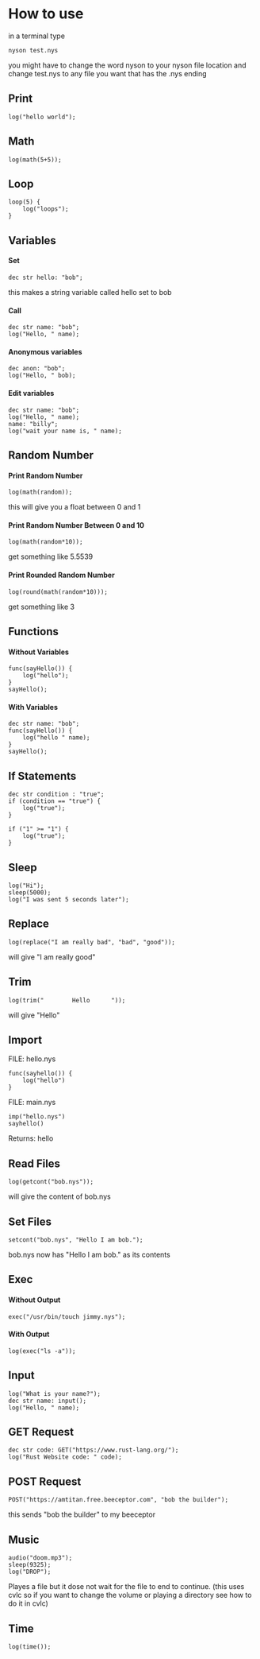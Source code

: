 # How to use
in a terminal type
```
nyson test.nys
```
you might have to change the word nyson to your nyson file location and change test.nys to any file you want that has the .nys ending

## Print
```
log("hello world");
```

## Math
```
log(math(5+5));
```

## Loop
```
loop(5) {
    log("loops");
}
```

## Variables
#### Set
```
dec str hello: "bob";
```
this makes a string variable called hello set to bob

#### Call
```
dec str name: "bob";
log("Hello, " name);
```

#### Anonymous variables
```
dec anon: "bob";
log("Hello, " bob);
```
#### Edit variables
```
dec str name: "bob";
log("Hello, " name);
name: "billy";
log("wait your name is, " name);
```


## Random Number
#### Print Random Number
```
log(math(random));
```
this will give you a float between 0 and 1

#### Print Random Number Between 0 and 10

```
log(math(random*10));
```
get something like 5.5539

#### Print Rounded Random Number
```
log(round(math(random*10)));
```
get something like 3

## Functions
#### Without Variables
```
func(sayHello()) {
    log("hello");
}
sayHello();
```

#### With Variables
```
dec str name: "bob";
func(sayHello()) {
    log("hello " name);
}
sayHello();
```

## If Statements
```
dec str condition : "true";
if (condition == "true") {
    log("true");
}
```

```
if ("1" >= "1") {
    log("true");
}
```

## Sleep
```
log("Hi");
sleep(5000);
log("I was sent 5 seconds later");
```

## Replace
```
log(replace("I am really bad", "bad", "good"));
```
will give "I am really good"

## Trim
```
log(trim("        Hello      "));
```
will give "Hello"

## Import
FILE: hello.nys
```
func(sayhello()) {
    log("hello")
}
```
FILE: main.nys
```
imp("hello.nys")
sayhello()
```
Returns: hello

## Read Files
```
log(getcont("bob.nys"));
```
will give the content of bob.nys

## Set Files
```
setcont("bob.nys", "Hello I am bob.");
```
bob.nys now has "Hello I am bob." as its contents

## Exec
#### Without Output
```
exec("/usr/bin/touch jimmy.nys");
```

#### With Output
```
log(exec("ls -a"));
```

## Input
```
log("What is your name?");
dec str name: input();
log("Hello, " name);
```

## GET Request
```
dec str code: GET("https://www.rust-lang.org/");
log("Rust Website code: " code);
```

## POST Request
```
POST("https://amtitan.free.beeceptor.com", "bob the builder");
```
this sends "bob the builder" to my beeceptor

## Music
```
audio("doom.mp3");
sleep(9325);
log("DROP");
```
Playes a file but it dose not wait for the file to end to continue. (this uses cvlc so if you want to change the volume or playing a directory see how to do it in cvlc)

## Time
```
log(time());
```
